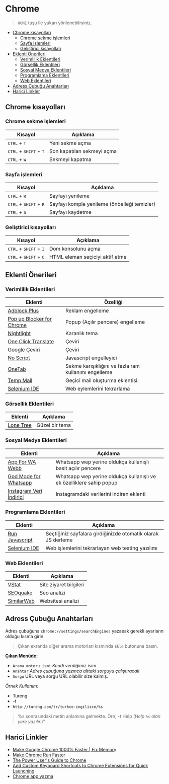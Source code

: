 # Chrome <!-- omit in toc -->

> `HOME` tuşu ile yukarı yönlenebilrsiniz.

- [Chrome kısayolları](#chrome-k%C4%B1sayollar%C4%B1)
  - [Chrome sekme işlemleri](#chrome-sekme-i%C5%9Flemleri)
  - [Sayfa işlemleri](#sayfa-i%C5%9Flemleri)
  - [Geliştirici kısayolları](#geli%C5%9Ftirici-k%C4%B1sayollar%C4%B1)
- [Eklenti Önerileri](#eklenti-%C3%B6nerileri)
  - [Verimlilik Eklentileri](#verimlilik-eklentileri)
  - [Görsellik Eklentileri](#g%C3%B6rsellik-eklentileri)
  - [Sosyal Medya Eklentileri](#sosyal-medya-eklentileri)
  - [Programlama Eklentileri](#programlama-eklentileri)
  - [Web Eklentileri](#web-eklentileri)
- [Adress Çubuğu Anahtarları](#adress-%C3%A7ubu%C4%9Fu-anahtarlar%C4%B1)
- [Harici Linkler](#harici-linkler)

## Chrome kısayolları

### Chrome sekme işlemleri

| Kısayol                                           | Açıklama                   |
| ------------------------------------------------- | -------------------------- |
| <kbd>CTRL</kbd> + <kbd>T</kbd>                    | Yeni sekme açma            |
| <kbd>CTRL</kbd> + <kbd>SHIFT</kbd> + <kbd>T</kbd> | Son kapatılan sekmeyi açma |
| <kbd>CTRL</kbd> + <kbd>W</kbd>                    | Sekmeyi kapatma            |

### Sayfa işlemleri

| Kısayol                                           | Açıklama                                     |
| ------------------------------------------------- | -------------------------------------------- |
| <kbd>CTRL</kbd> + <kbd>R</kbd>                    | Sayfayı yenileme                             |
| <kbd>CTRL</kbd> + <kbd>SHIFT</kbd> + <kbd>R</kbd> | Sayfayı komple yenileme (önbelleği temizler) |
| <kbd>CTRL</kbd> + `S`                             | Sayfayı kaydetme                             |

### Geliştirici kısayolları

| Kısayol                                           | Açıklama                        |
| ------------------------------------------------- | ------------------------------- |
| <kbd>CTRL</kbd> + <kbd>SHIFT</kbd> + <kbd>I</kbd> | Dom konsolunu açma              |
| <kbd>CTRL</kbd> + <kbd>SHIFT</kbd> + <kbd>C</kbd> | HTML eleman seçiciyi aktif etme |

## Eklenti Önerileri

### Verimlilik Eklentileri

| Eklenti                     | Özelliği                                             |
| --------------------------- | ---------------------------------------------------- |
| [Adblock Plus]              | Reklam engelleme                                     |
| [Pop up Blocker for Chrome] | Popup (Açılır pencere) engelleme                     |
| [Nightlight]                | Karanlık tema                                        |
| [One Click Translate]       | Çeviri                                               |
| [Google Çeviri]             | Çeviri                                               |
| [No Script]                 | Javascript engelleyici                               |
| [OneTab]                    | Sekme karışıklığını ve fazla ram kullanımı engelleme |
| [Temp Mail]                 | Geçici mail oluşturma eklentisi.                     |
| [Selenium IDE]              | Web eylemlerini tekrarlama                           |

### Görsellik Eklentileri

| Eklenti                                                                                           | Açıklama       |
| ------------------------------------------------------------------------------------------------- | -------------- |
| [Lone Tree](https://chrome.google.com/webstore/detail/lone-tree/gdcbilggakcddojcadnfeckbpoomdmii) | Güzel bir tema |

### Sosyal Medya Eklentileri

| Eklenti                                                                                                                         | Açıklama                                                             |
| ------------------------------------------------------------------------------------------------------------------------------- | -------------------------------------------------------------------- |
| [App For WA Webb](https://chrome.google.com/webstore/detail/app-for-wa-web/bpocngoedbjmnmkngoohaccdmidcjjhm?hl=en)              | Whatsapp wep yerine oldukça kullanışlı basit açılır pencere          |
| [God Mode for Whatsapp](https://chrome.google.com/webstore/detail/god-mode-for-whatsapp/cgdfebhnckdgckcjhidjnochmahdohad)       | Whatsapp wep yerine oldukça kullanışlı ve ek özelliklere sahip popup |
| [Instagram Veri İndirici](https://chrome.google.com/webstore/detail/batch-media-saver-from-in/plmnmnpijgncjompjiccojbccinacefh) | Instagramdaki verilerini indiren eklenti                             |

### Programlama Eklentileri

| Eklenti                                                      | Açıklama                                                     |
| ------------------------------------------------------------ | ------------------------------------------------------------ |
| [Run Javascript](https://chrome.google.com/webstore/detail/run-javascript/lmilalhkkdhfieeienjbiicclobibjao) | Seçtiğiniz sayfalara girdiğinizde otomatik olarak JS derleme |
| [Selenium IDE](https://chrome.google.com/webstore/detail/selenium-ide/mooikfkahbdckldjjndioackbalphokd) | Web işlemlerini tekrarlayan web testing yazılımı             |

### Web Eklentileri

| Eklenti      | Açıklama               |
| ------------ | ---------------------- |
| [VStat]      | Site ziyaret bilgileri |
| [SEOquake]   | Seo analizi            |
| [SimilarWeb] | Websitesi analizi      |

## Adress Çubuğu Anahtarları

Adres çubuğuna `chrome://settings/searchEngines` yazaeak gerekli ayarların olduğu kısma girin.

> Çıkan ekranda diğer arama motorları kısmında `Ekle` butonuna basın.

**Çıkan Menüde:**

- `Arama motoru ismi` *Kendi verdiğimiz isim*
- `Anahtar` *Adres çubuğuna yazınca alttaki sorguyu çalıştıracak*
- `Sorgu` URL veya sorgu URL olabilir size kalmış.

*Örnek Kullanım:*

- Tureng
- -t
- `http://tureng.com/tr/turkce-ingilizce/%s`

> %s sonrasındaki metin anlamına gelmekte. Örn; -t Help (*Help `%s` olan yere yazılır.*)"

## Harici Linkler

- [Make Google Chrome 1000% Faster | Fix Memory](https://www.youtube.com/watch?v=6pjDn3m4rsU&list=PL1m1AtfGwsxmeK4bsX9IvcVS8jRvj0cly&index=2&t=0s)
- [Make Chrome Run Faster](https://www.techspot.com/article/1193-chrome-performance-memory-tweaks/)
- [The Power User's Guide to Chrome](https://lifehacker.com/the-power-users-guide-to-google-chrome-5045904)
- [Add Custom Keyboard Shortcuts to Chrome Extensions for Quick Launching](https://lifehacker.com/add-custom-keyboard-shortcuts-to-chrome-extensions-for-1595322121)
- [Chrome app yazma]

[Adblock Plus]: https://chrome.google.com/webstore/detail/adblock-plus/cfhdojbkjhnklbpkdaibdccddilifddb
[Pop up Blocker for Chrome]: https://chrome.google.com/webstore/detail/pop-up-blocker-for-chrome/bkkbcggnhapdmkeljlodobbkopceiche
[Google Çeviri]: https://chrome.google.com/webstore/detail/google-translate/aapbdbdomjkkjkaonfhkkikfgjllcleb
[OneTab]: https://chrome.google.com/webstore/detail/onetab/chphlpgkkbolifaimnlloiipkdnihall?hl=tr
[Temp Mail]: https://chrome.google.com/webstore/detail/temp-mail-disposable-temp/inojafojbhdpnehkhhfjalgjjobnhomj
[Selenium IDE]: https://chrome.google.com/webstore/detail/selenium-ide/mooikfkahbdckldjjndioackbalphokd
[No Script]: https://chrome.google.com/webstore/detail/noscript/doojmbjmlfjjnbmnoijecmcbfeoakpjm/related?hl=en
[Privacy Badger]: https://chrome.google.com/webstore/detail/privacy-badger/pkehgijcmpdhfbdbbnkijodmdjhbjlgp?hl=en

<!-- Web programlama -->
[SimilarWeb]: https://chrome.google.com/webstore/detail/similarweb-traffic-rank-w/hoklmmgfnpapgjgcpechhaamimifchmp?hl=en
[SEOquake]: https://chrome.google.com/webstore/detail/seoquake/akdgnmcogleenhbclghghlkkdndkjdjc?hl=en
[VStat]: https://chrome.google.com/webstore/detail/vstat-visit-statistics-an/bohliiapbjnbphkefjiakajaimlleoma
[Nightlight]: https://chrome.google.com/webstore/detail/night-light/aionebabdognkieabomemdegmjedkked
[One Click Translate]: https://chrome.google.com/webstore/detail/one-click-translate/anhjddeakbabimdgmonfbnpbainknbfa/related

[Chrome app yazma]: https://developers.chrome.com/apps/first_app
